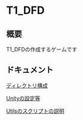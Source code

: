 # T1_DFD

## 概要
 T1_DFDの作成するゲームです

## ドキュメント

[ディレクトリ構成](Document/DirectoryStructure.md)

[Unityの設定等](Document/UnitySetting.md)

[Utilsのスクリプトの説明](Document/UtilsScript.md)